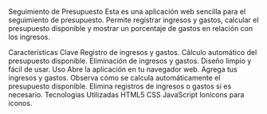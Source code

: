 Seguimiento de Presupuesto
Esta es una aplicación web sencilla para el seguimiento de presupuesto. Permite registrar ingresos y gastos, calcular el presupuesto disponible y mostrar un porcentaje de gastos en relación con los ingresos.

Características Clave
Registro de ingresos y gastos.
Cálculo automático del presupuesto disponible.
Eliminación de ingresos y gastos.
Diseño limpio y fácil de usar.
Uso
Abre la aplicación en tu navegador web.
Agrega tus ingresos y gastos.
Observa cómo se calcula automáticamente el presupuesto disponible.
Elimina registros de ingresos o gastos si es necesario.
Tecnologías Utilizadas
HTML5
CSS
JavaScript
Ionicons para iconos.
